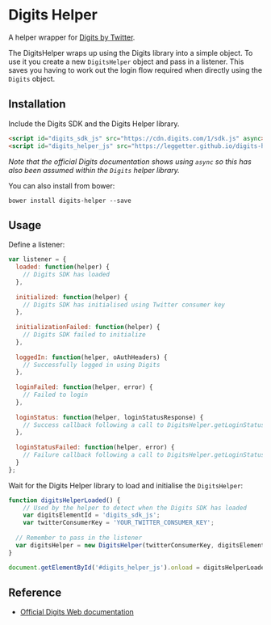 # Digits Helper

A helper wrapper for [Digits by Twitter](https://digits.com).

The DigitsHelper wraps up using the Digits library into a simple object. To use it you create a new `DigitsHelper` object and pass in a listener. This saves you having to work out the login flow required when directly using the `Digits` object.

## Installation

Include the Digits SDK and the Digits Helper library.

```html
<script id="digits_sdk_js" src="https://cdn.digits.com/1/sdk.js" async></script>
<script id="digits_helper_js" src="https://leggetter.github.io/digits-helper/src/DigitsHelper.js" async></script>
```

*Note that the official Digits documentation shows using `async` so this has also been assumed within the `Digits` helper library.*

You can also install from bower:

```
bower install digits-helper --save
```

## Usage

Define a listener:

```js
var listener = {
  loaded: function(helper) {
    // Digits SDK has loaded
  },
  
  initialized: function(helper) {
    // Digits SDK has initialised using Twitter consumer key
  },
  
  initializationFailed: function(helper) {
    // Digits SDK failed to initialize
  },
  
  loggedIn: function(helper, oAuthHeaders) {
    // Successfully logged in using Digits
  },
  
  loginFailed: function(helper, error) {
    // Failed to login
  },
  
  loginStatus: function(helper, loginStatusResponse) {
    // Success callback following a call to DigitsHelper.getLoginStatus()
  },
  
  loginStatusFailed: function(helper, error) {
    // Failure callback following a call to DigitsHelper.getLoginStatus()
  }
};
```

Wait for the Digits Helper library to load and initialise the `DigitsHelper`:

```js
function digitsHelperLoaded() {
	// Used by the helper to detect when the Digits SDK has loaded
	var digitsElementId = 'digits_sdk_js';
	var twitterConsumerKey = 'YOUR_TWITTER_CONSUMER_KEY';
	
  // Remember to pass in the listener
  var digitsHelper = new DigitsHelper(twitterConsumerKey, digitsElementId, listener);
}

document.getElementById('#digits_helper_js').onload = digitsHelperLoaded;
```

## Reference

* [Official Digits Web documentation](https://dev.twitter.com/twitter-kit/web/digits)